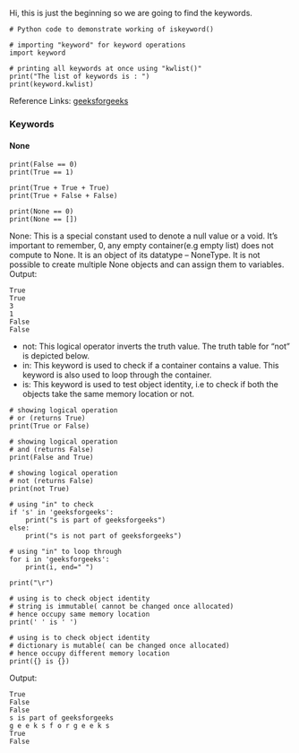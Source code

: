 Hi, this is just the beginning so we are going to find the keywords. 
```
# Python code to demonstrate working of iskeyword()
 
# importing "keyword" for keyword operations
import keyword
 
# printing all keywords at once using "kwlist()"
print("The list of keywords is : ")
print(keyword.kwlist)
```

Reference Links: [geeksforgeeks](https://www.geeksforgeeks.org/python-keywords/)

### Keywords

#### None 
```
print(False == 0)
print(True == 1)

print(True + True + True)
print(True + False + False)

print(None == 0)
print(None == [])
```
None: This is a special constant used to denote a null value or a void. It’s important to remember, 0, any empty container(e.g empty list) does not compute to None. 
It is an object of its datatype – NoneType. It is not possible to create multiple None objects and can assign them to variables.             
Output:      
```
True
True
3
1
False
False
```
- not: This logical operator inverts the truth value. The truth table for “not” is depicted below. 
- in: This keyword is used to check if a container contains a value. This keyword is also used to loop through the container.
- is: This keyword is used to test object identity, i.e to check if both the objects take the same memory location or not. 
```
# showing logical operation
# or (returns True)
print(True or False)

# showing logical operation
# and (returns False)
print(False and True)

# showing logical operation
# not (returns False)
print(not True)

# using "in" to check
if 's' in 'geeksforgeeks':
	print("s is part of geeksforgeeks")
else:
	print("s is not part of geeksforgeeks")

# using "in" to loop through
for i in 'geeksforgeeks':
	print(i, end=" ")

print("\r")

# using is to check object identity
# string is immutable( cannot be changed once allocated)
# hence occupy same memory location
print(' ' is ' ')

# using is to check object identity
# dictionary is mutable( can be changed once allocated)
# hence occupy different memory location
print({} is {})
```
Output:
```
True
False
False
s is part of geeksforgeeks
g e e k s f o r g e e k s 
True
False
```
